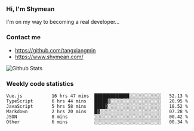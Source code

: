 ### Hi, I'm Shymean

I'm on my way to becoming a real developer...

### Contact me

- <https://github.com/tangxiangmin>
- <https://www.shymean.com/>

![Github Stats](https://github-readme-stats.vercel.app/api?username=tangxiangmin&show_icons=true&theme=dark)


###  Weekly code statistics

<!--START_SECTION:waka-->

```text
Vue.js           16 hrs 47 mins  █████████████░░░░░░░░░░░░   52.13 %
TypeScript       6 hrs 44 mins   █████▒░░░░░░░░░░░░░░░░░░░   20.95 %
JavaScript       5 hrs 58 mins   ████▓░░░░░░░░░░░░░░░░░░░░   18.52 %
Markdown         2 hrs 20 mins   █▓░░░░░░░░░░░░░░░░░░░░░░░   07.28 %
JSON             8 mins          ░░░░░░░░░░░░░░░░░░░░░░░░░   00.42 %
Other            6 mins          ░░░░░░░░░░░░░░░░░░░░░░░░░   00.34 %
```

<!--END_SECTION:waka-->